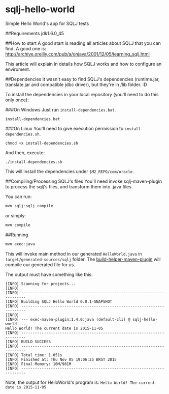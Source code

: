 # sqlj-hello-world
Simple Hello World's app for SQLJ tests

##Requirements
jdk1.6.0_45

##How to start
A good start is reading all articles about SQLJ that you can find. A good one is: http://archive.oreilly.com/pub/a/onjava/2001/12/05/learning_sqlj.html

This article will explain in details how SQLJ works and how to configure an enviroment.

##Dependencies
It wasn't easy to find SQLJ's dependencies (runtime.jar, translate.jar and compatible jdbc driver), but they're in /lib folder. :D

To install the dependencies in your local repository (you'll need to do this only once):

###On Windows
Just run `install-dependencies.bat`.

```
install-dependencies.bat
```

###On Linux
You'll need to give execution permission to `install-dependencies.sh`.
```
chmod +x install-dependencies.sh
```

And then, execute:
```
./install-dependencies.sh
``` 

This will install the dependencies under `$M2_REPO/com/oracle`. 

##Compiling/Processing SQLJ's files
You'll need invoke sqlj-maven-plugin to process the sqlj's files, and transform them into .java files.

You can run:

```java
mvn sqlj:sqlj compile
```

or simply:

```java
mvn compile
```

##Running
```java
mvn exec:java
```

This will invoke main method in our generated `HelloWorld.java` in `target/generated-sources/sqlj` folder. The [build-helper-maven-plugin](http://www.mojohaus.org/build-helper-maven-plugin/) will compile our generated file for us.

The output must have something like this:
```
[INFO] Scanning for projects...
[INFO]
[INFO] ------------------------------------------------------------------------
[INFO] Building SQLJ Hello World 0.0.1-SNAPSHOT
[INFO] ------------------------------------------------------------------------
[INFO]
[INFO] --- exec-maven-plugin:1.4.0:java (default-cli) @ sqlj-hello-world ---
Hello World! The current date is 2015-11-05
[INFO] ------------------------------------------------------------------------
[INFO] BUILD SUCCESS
[INFO] ------------------------------------------------------------------------
[INFO] Total time: 1.051s
[INFO] Finished at: Thu Nov 05 19:06:25 BRST 2015
[INFO] Final Memory: 10M/981M
[INFO] ------------------------------------------------------------------------
```

Note, the output for HelloWorld's program is: `Hello World! The current date is 2015-11-05`

